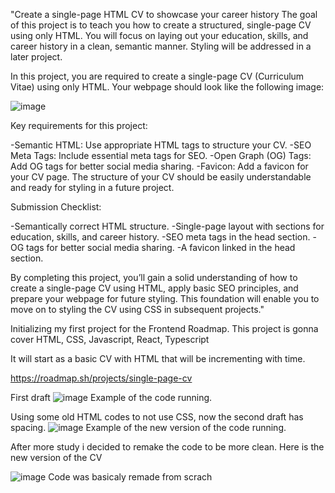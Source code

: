 "Create a single-page HTML CV to showcase your career history
The goal of this project is to teach you how to create a structured, single-page CV using only HTML. You will focus on laying out your education, skills, and career history in a clean, semantic manner. Styling will be addressed in a later project.

In this project, you are required to create a single-page CV (Curriculum Vitae) using only HTML. Your webpage should look like the following image:

![image](https://github.com/user-attachments/assets/854f4ab1-07cd-41f8-bc52-29850ec9ee58)

Key requirements for this project:

-Semantic HTML: Use appropriate HTML tags to structure your CV.
-SEO Meta Tags: Include essential meta tags for SEO.
-Open Graph (OG) Tags: Add OG tags for better social media sharing.
-Favicon: Add a favicon for your CV page.
The structure of your CV should be easily understandable and ready for styling in a future project.

Submission Checklist:

-Semantically correct HTML structure.
-Single-page layout with sections for education, skills, and career history.
-SEO meta tags in the head section.
-OG tags for better social media sharing.
-A favicon linked in the head section.

By completing this project, you’ll gain a solid understanding of how to create a single-page CV using HTML, apply basic SEO principles, and prepare your webpage for future styling. This foundation will enable you to move on to styling the CV using CSS in subsequent projects."

Initializing my first project for the Frontend Roadmap.
This project is gonna cover HTML, CSS, Javascript, React, Typescript

It will start as a basic CV with HTML that will be incrementing with time.

https://roadmap.sh/projects/single-page-cv

First draft
![image](https://github.com/user-attachments/assets/1c501f2a-4830-426f-bc75-051b0d3e3f1d)
Example of the code running.

Using some old HTML codes to not use CSS, now the second draft has spacing.
![image](https://github.com/user-attachments/assets/2e216bdd-cc7f-4186-abda-f37c7d0152c7)
Example of the new version of the code running.

After more study i decided to remake the code to be more clean.
Here is the new version of the CV

![image](https://github.com/user-attachments/assets/7da30fb0-1e34-40a7-b56a-2cf4c432dc3c)
Code was basicaly remade from scrach

